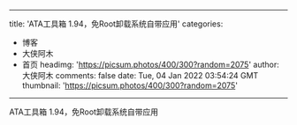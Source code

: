 
---
title: 'ATA工具箱 1.94，免Root卸载系统自带应用'
categories: 
 - 博客
 - 大侠阿木
 - 首页
headimg: 'https://picsum.photos/400/300?random=2075'
author: 大侠阿木
comments: false
date: Tue, 04 Jan 2022 03:54:24 GMT
thumbnail: 'https://picsum.photos/400/300?random=2075'
---

<div>   
ATA工具箱 1.94，免Root卸载系统自带应用  
</div>
            